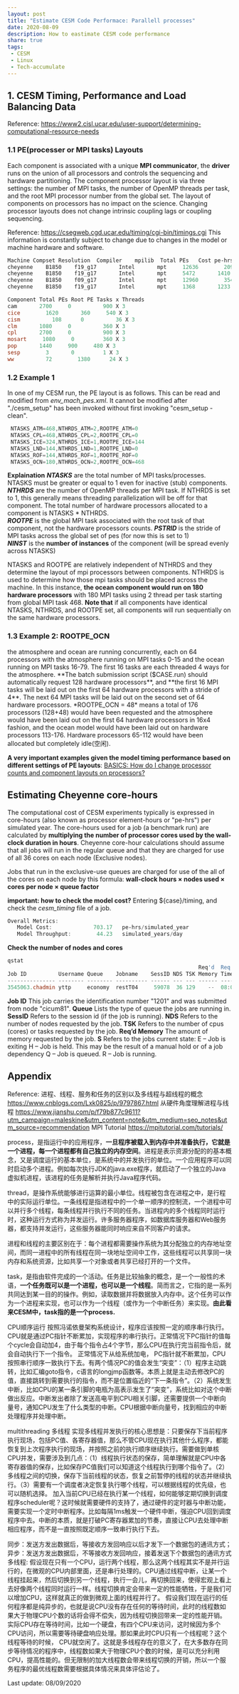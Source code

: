 ```yaml
---
layout: post
title: "Estimate CESM Code Performace: Parallell processes"
date: 2020-08-09
description: How to eastimate CESM code performance
share: true
tags:
 - CESM
 - Linux
 - Tech-accumulate
---
```


## 1. CESM Timing, Performance and Load Balancing Data
Reference: <https://www2.cisl.ucar.edu/user-support/determining-computational-resource-needs>

### 1.1 PE(processer or MPI tasks) Layouts
Each component is associated with a unique **MPI communicator**, the **driver** runs on the union of all processors and controls the sequencing and hardware partitioning. The component processor layout is via three settings: the number of MPI tasks, the number of OpenMP threads per task, and the root MPI processor number from the global set. The layout of components on processors has no impact on the science. Changing processor layouts does not change intrinsic coupling lags or coupling sequencing. 

Reference: <https://csegweb.cgd.ucar.edu/timing/cgi-bin/timings.cgi>
This information is constantly subject to change due to changes in the model or machine hardware and software.
```powershell
Machine Compset Resolution	Compiler	mpilib	Total PEs	Cost pe-hrs/yr	ThruPut yrs/day	
cheyenne	B1850	 f19_g17	   Intel	   mpt	   12636	    2094.42	      48.27	
cheyenne	B1850	 f19_g17	   Intel	   mpt	   5472	      1410.69	      31.24	
cheyenne	B1850	 f09_g17	   Intel	   mpt	   12960	    3543.22	      29.26	
cheyenne	B1850	 f19_g17	   Intel	   mpt	   1368	      1233.17	      26.62	

Component Total PEs	Root PE	Tasks x Threads
cam	      2700	   0	      900 X 3
cice     	1620	   360	   540 X 3
cism	      108	   0	      36 X 3
clm	      1080	   0	      360 X 3
cpl	      2700	   0	      900 X 3
mosart	   1080  	0	      360 X 3
pop	      1440	   900	   480 X 3
sesp       	3      	0	      1 X 3
ww        	72	      1380   	24 X 3
```

### 1.2 Example 1
In one of my CESM run, the PE layout is as follows. This can be read and modified from  *env_mach_pes.xml*. It cannot be modified after "./cesm_setup" has been invoked without first invoking "cesm_setup -clean".
```powershell
 NTASKS_ATM=468,NTHRDS_ATM=2,ROOTPE_ATM=0
 NTASKS_CPL=468,NTHRDS_CPL=2,ROOTPE_CPL=0
 NTASKS_ICE=324,NTHRDS_ICE=1,ROOTPE_ICE=144
 NTASKS_LND=144,NTHRDS_LND=1,ROOTPE_LND=0
 NTASKS_ROF=144,NTHRDS_ROF=1,ROOTPE_ROF=0
 NTASKS_OCN=180,NTHRDS_OCN=2,ROOTPE_OCN=468
```
**Explaination** 
***NTASKS*** are the total number of MPI tasks/processes. NTASKS must be greater or equal to 1 even for inactive (stub) components.                             
***NTHRDS*** are the number of OpenMP threads per MPI task. If NTHRDS is set to 1, this generally means threading parallelization will be off for that component. The total number of hardware processors allocated to a component is NTASKS *
NTHRDS.                
***ROOTPE*** is the global MPI task associated with the root task of that component, not the hardware processors counts.
***PSTRID*** is the stride of MPI tasks across the global set of pes (for now this is set to 1)                           
***NINST*** is the **number of instances** of the component (will be spread evenly across NTASKS)

NTASKS and ROOTPE are relatively independent of NTHRDS and they determine the layout of mpi processors between components. NTHRDS is used to determine how those mpi tasks should be placed across the machine. 
In this instance, **the ocean component would run on 180 hardware processors** with 180 MPI tasks using 2 thread per task starting from global MPI task 468. 
**Note that** if all components have identical NTASKS, NTHRDS, and ROOTPE set, all components will run sequentially on the same hardware processors. 

### 1.3 Example 2: ROOTPE_OCN
<entry id="NTASKS_ATM" value="16" />
<entry id="NTHRDS_ATM" value="4" />
<entry id="ROOTPE_ATM" value="0" />
<entry id="NTASKS_OCN" value="64" />
<entry id="NTHRDS_OCN" value="1" />
<entry id="ROOTPE_OCN" value="48" />
the atmosphere and ocean are running concurrently, each on 64 processors with the atmosphere running on MPI tasks 0-15 and the ocean running on MPI tasks 16-79. The first 16 tasks are each threaded 4 ways for the atmosphere. **The batch submission script ($CASE.run) should automatically request 128 hardware processors**, and **the first 16 MPI tasks will be laid out on the first 64 hardware processors with a stride of 4**. The next 64 MPI tasks will be laid out on the second set of 64 hardware processors.
*ROOTPE_OCN = 48* means a total of 176 processors (128+48) would have been requested and the atmosphere would have been laid out on the first 64 hardware processors in 16x4 fashion, and the ocean model would have been laid out on hardware processors 113-176. Hardware processors 65-112 would have been allocated but completely idle(空闲).

**A very important examples given the model timing performance based on different settings of PE layouts**:
[BASICS: How do I change processor counts and component layouts on processors?](http://www.cesm.ucar.edu/models/cesm1.2/cesm/doc/usersguide/x1927.html)

## Estimating Cheyenne core-hours
The computational cost of CESM experiments typically is expressed in core-hours (also known as processor element-hours or "pe-hrs") per simulated year. The core-hours used for a job (a benchmark run) are calculated by **multiplying the number of processor cores used by the wall-clock duration in hours**. Cheyenne core-hour calculations should assume that all jobs will run in the regular queue and that they are charged for use of all 36 cores on each node (Exclusive nodes).

Jobs that run in the exclusive-use queues are charged for use of the all of the cores on each node by this formula:
**wall-clock hours × nodes used × cores per node × queue factor**

**important: how to check the model cost?**
Entering ${case}/timing, and check the *cesm_timing* file of a job.

```powershell
Overall Metrics:
   Model Cost:             703.17   pe-hrs/simulated_year
   Model Throughput:        44.23   simulated_years/day
```

**Check the number of nodes and cores**
```powershell
qstat
                                                            Req'd  Req'd   Elap
Job ID          Username Queue    Jobname    SessID NDS TSK Memory Time  S Time
--------------- -------- -------- ---------- ------ --- --- ------ ----- - -----
3545063.chadmin yttp     economy  restT04     59078  36 129    --  08:00 R 02:43
```
**Job ID**
This job carries the identification number "1201" and was submitted from node "cicum81".
**Queue**
Lists the type of queue the jobs are running in. 
**SessID**
Refers to the session id (if the job is running).
**NDS**
Refers to the number of nodes requested by the job.
**TSK**
Refers to the number of cpus (cores) or tasks requested by the job.
**Req’d Memory** 
The amount of memory requested by the job.
**S**
Refers to the jobs current state: 
   E – Job is exiting
   H – Job is held. This may be the result of a manual hold or of a job dependency
   Q – Job is queued.
   R – Job is running.

## Appendix
Reference: 
进程、线程、服务和任务的区别以及多线程与超线程的概念 <https://www.cnblogs.com/Lxk0825/p/9797867.html>
从硬件角度理解进程与线程 <https://www.jianshu.com/p/f79b877c9611?utm_campaign=maleskine&utm_content=note&utm_medium=seo_notes&utm_source=recommendation>
MPI Tutorial <https://mpitutorial.com/tutorials/>

process，是指运行中的应用程序，**一旦程序被载入到内存中并准备执行，它就是一个进程，每一个进程都有自己独立的内存空间**。进程是表示资源分配的的基本概念，又是调度运行的基本单位，是系统中的并发执行的单位。一个应用程序可以同时启动多个进程。例如每次执行JDK的java.exe程序，就启动了一个独立的Java虚拟机进程，该进程的任务是解析并执行Java程序代码。

thread，是操作系统能够进行运算的最小单位。线程被包含在进程之中，是行程中的实际运行单位。一条线程是指进程中的一个单一顺序的控制流，一个进程中可以并行多个线程，每条线程并行执行不同的任务。当进程内的多个线程同时运行时，这种运行方式称为并发运行。许多服务器程序，如数据库服务器和Web服务器，都支持并发运行，这些服务器能同时响应来自不同客户的请求。

进程和线程的主要区别在于：每个进程都需要操作系统为其分配独立的内存地址空间，而同一进程中的所有线程在同一块地址空间中工作，这些线程可以共享同一块内存和系统资源，比如共享一个对象或者共享已经打开的一个文件。

task，是指由软件完成的一个活动。任务是比较抽象的概念，是一个一般性的术语，**一个任务既可以是一个进程，也可以是一个线程**。简而言之，它指的是一系列共同达到某一目的的操作。例如，读取数据并将数据放入内存中。这个任务可以作为一个进程来实现，也可以作为一个线程（或作为一个中断任务）来实现。**由此看来CESM中，task指的是一个process.**

CPU顺序运行
按照冯诺依曼架构系统设计，程序应该按照一定的顺序串行执行。CPU就是通过PC指针不断累加，实现程序的串行执行。正常情况下PC指针的值每个cycle会自动加4，由于每个指令占4个字节，那么CPU在执行完当前指令后，就会自动执行下一个指令。
正常情况下从给系统加电， PC指针就不断累加，CPU按照串行顺序一致执行下去。有两个情况PC的值会发生“突变”：（1）程序主动跳转，比如汇编goto指令，c语言的longjmp函数等。本质上就是主动去修改PC的值，直接跳转到需要执行的指令，而不是位置临近的“下一条指令”。（2）系统发生中断，比如CPU的某一条引脚的电瓶为高表示发生了“突变”，系统比如对这个中断做出反应。中断发出者除了发送高电平到CPU相关引脚，还需要提供一个中断向量号，通知CPU发生了什么类型的中断。CPU根据中断向量号，找到相应的中断处理程序并处理中断。

multithreading 多线程
实现多线程并发执行的核心思想是：只要保存下当前程序执行现场，包括PC值、各寄存器值，那么不管CPU现在执行其他什么程序，都能恢复到上次程序执行的现场，并按照之前的执行顺序继续执行。需要做到单核CPU并发，需要涉及到几点：（1）线程执行状态的保存，简单理解就是CPU中各寄存器值的保存，比如保存PC值我们可以知道这个线程执行到哪个指令了。（2）多线程之间的切换，保存下当前线程的状态，恢复之前暂停的线程的状态并继续执行。（3）需要有一个调度者决定恢复执行哪个线程，可以根据线程的优先级，也可以随机选择。
加入当前CPU已经在执行某一个线程，如何能够定期切换到调度程序scheduler呢？这时候就需要硬件的支持了，通过硬件的定时器与中断功能，需要实现一个定时中断程序。比如每隔1ms触发一个硬件中断，强迫CPU回到调度程序中去。中断的本质，就是打破PC寄存器累加的节奏，直接让CPU去处理中断相应程序，而不是一直按照既定顺序一致串行执行下去。

同步：发送方发出数据后，等接收方发回响应以后才发下一个数据包的通讯方式；
异步：发送方发出数据后，不等接收方发回响应，接着发送下个数据包的通讯方式
多线程: 假设现在只有一个CPU，运行两个线程，那么这两个线程其实不是并行运行的，在微观的CPU内部里面，还是串行处理的。CPU通过线程中断，让某一个线程挂起来，然后切换到另一个线程，执行一会儿，再切换回来，使得宏观上看上去好像两个线程同时运行一样。线程切换肯定会带来一定的性能牺牲，于是我们可以增加CPU，这样就真正的做到微观上面的线程并行了。
假设我们现在运行的任何程序都是纯异步的，也就是说CPU没有存在任何的等待时间，此时的线程数如果大于物理CPU个数的话将会得不偿失，因为线程切换回带来一定的性能开销。
实际CPU存在等待时间，比如一个硬盘，有四个CPU来访问，这时候因为多个CPU访问，所以需要等待硬盘响应处理。那如果此时CPU只有一个线程呢？这个线程等待的时候， CPU就空闲了。这就是多线程存在的意义了，在大多数存在同步等待情况的程序中，线程数如果大于物理CPU个数的时候，是可以充分利用CPU，提高性能的。但无限制的加大线程数会带来线程切换的开销，所以一个服务程序的最优线程数需要根据具体情况来具体评估论了。

Last update: 08/09/2020